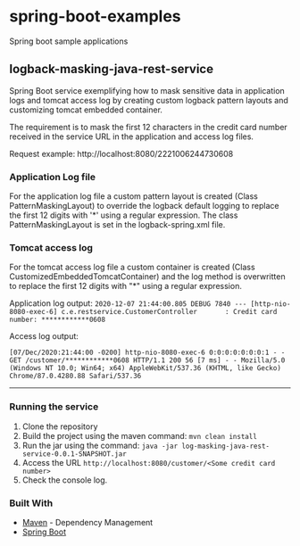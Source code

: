 # spring-boot-examples

Spring boot sample applications

## logback-masking-java-rest-service

 Spring Boot service exemplifying how to mask sensitive data in application logs and tomcat access log by creating custom logback pattern layouts and customizing tomcat embedded container.
  
  The requirement is to mask the first 12 characters in the credit card number received in the service URL in the application and access log files.
  
  Request example: http://localhost:8080/2221006244730608
  
  ### Application Log file
  For the application log file a custom pattern layout is created (Class PatternMaskingLayout) to override the logback default logging to replace the first 12 digits with '\*'  using a regular expression. The class PatternMaskingLayout is set in the logback-spring.xml file.
  
### Tomcat access log
  For the tomcat access log file a custom container is created (Class CustomizedEmbeddedTomcatContainer) and the log method is overwritten to replace the first 12 digits with "\*" using a regular expression.
  
  Application log output:
    ```2020-12-07 21:44:00.805 DEBUG 7840 --- [http-nio-8080-exec-6] c.e.restservice.CustomerController       : Credit card number: ************0608```
  
  Access log output:
   
   ```[07/Dec/2020:21:44:00 -0200] http-nio-8080-exec-6 0:0:0:0:0:0:0:1 - - GET /customer/************0608 HTTP/1.1 200 56 [7 ms] - - Mozilla/5.0 (Windows NT 10.0; Win64; x64) AppleWebKit/537.36 (KHTML, like Gecko) Chrome/87.0.4280.88 Safari/537.36```
   
 ---
### Running the service

 1. Clone the repository
 1. Build the project using the maven command: ```mvn clean install```
 1. Run the jar using the command: ```java -jar log-masking-java-rest-service-0.0.1-SNAPSHOT.jar```
 1. Access the URL ```http://localhost:8080/customer/<Some credit card number>```
 1. Check the console log.
 
### Built With
* [Maven](https://maven.apache.org/) - Dependency Management
* [Spring Boot](https://spring.io/projects/spring-boot)
